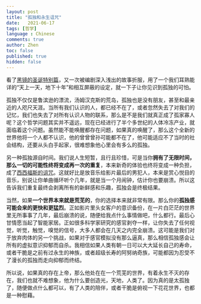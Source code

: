 ```yaml
---
layout: post
title: "孤独和永生诅咒"
date:   2021-06-17
tags: [哲学]
language : Chinese
comments: true
author: Zhen
toc: false
published: true
hidden: false
---
```

看了[黑镜的圣诞特别篇](https://movie.douban.com/subject/25964630/)，又一次被编剧深入浅出的故事折服，用了一个我们耳熟能详的“天上一天，地下十年”和相互屏蔽的设定，就一下子让你见识到孤独的可怕。

孤独不仅仅是鲁滨逊的漂流，汤姆汉克斯的荒岛，孤独也是没有朋友，甚至和最亲近的人咫尺天涯。当所有我们认识的人，都已经不在了，或者忽然失去了对我们的记忆，我们也失去了对所有认识人物的联系，那么是不是我们就真正成了孤家寡人呢？这个哲学问题其实并不遥远，现在已经进行了半个多世纪的人体冷冻产业，就面临着这个问题。虽然能不能唤醒都存在问题，如果真的唤醒了，那么这个全新的世界他将一个人都不认识，他的曾曾曾孙可能都不在了，他可能适应不了当时的社会结构，还要从头白手起家，很难想象他心里会有多么的孤独。

另一种孤独源自时间。我们说人生短暂，且行且珍惜，可是当你**拥有了无限时间，那么一切的可能性终将变成再一次的重复**，本来新奇的体验也终将变成一种负担，成了[西西福斯的诅咒](https://zh.wikipedia.org/wiki/%E8%A5%BF%E8%A5%BF%E5%BC%97%E6%96%AF)。这就好比是放音乐给影片最后的男犯人，本来是赏心悦目的音乐，别说让你单曲循环听个几年，就是当一个月闹钟，估计你也要崩溃。所以这告诉我们重复最终会剥离所有的新鲜感和乐趣，孤独会是终极结果。

当然，如果**一个世界本来就是荒芜的**，你的选择本来就非常有限。那么你的**孤独感可能会来的更快和更猛烈**。正如影片里头女客户的意识备份，在一片白茫茫的世界里无所事事了几年，最后崩溃的说，随便给我点什么事情做吧，什么都行。最后心甘情愿当起了智能家居。正如很多科学家研究的感官剥夺一样，让你失去了任何视觉，听觉，触觉，嗅觉的信号，大多人都会在几天之内完全崩溃。这可能是我们对于放弃肉体的另一个挑战，如果对于感官模拟没有那么逼真，那么相信孤独感会让所有的虚拟意识抑郁而自杀。我相信如果人类有朝一日可以大大延长自己的寿命，或者干脆是之前有过永生的神族，或者超级长寿的阿努纳奇族，可能都因为忍受不了漫长的孤独而走向抑郁而终结。

所以说，如果真的存在上帝，那么他处在在一个荒芜的世界，有着永生不灭的存在，我们也就不难想象，他为什么要创造光，天地，人类了。因为真的是太孤独了，随便做点什么都可以，有了人类的陪伴，或者干脆是俯视一下花花世界，也都是一种慰藉。
<!--stackedit_data:
eyJoaXN0b3J5IjpbOTkyNDg1Mzg0LDE4MzkwOTkyMzQsOTE5OD
YwNzYzXX0=
-->
